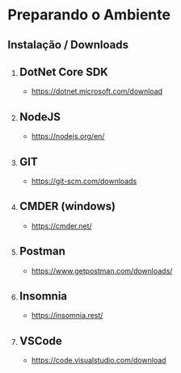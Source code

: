 # Preparando o Ambiente

## Instalação / Downloads

1. ## DotNet Core SDK

   - https://dotnet.microsoft.com/download

2. ## NodeJS

   - https://nodejs.org/en/

3. ## GIT

   - https://git-scm.com/downloads

4. ## CMDER (windows)

   - https://cmder.net/

5. ## Postman

   - https://www.getpostman.com/downloads/

6. ## Insomnia

   - https://insomnia.rest/

7. ## VSCode

   - https://code.visualstudio.com/download
